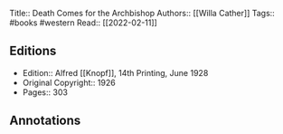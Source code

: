 Title:: Death Comes for the Archbishop
Authors:: [[Willa Cather]]
Tags:: #books #western 
Read:: [[2022-02-11]]

## Editions
- Edition:: Alfred [[Knopf]], 14th Printing, June 1928
- Original Copyright:: 1926
- Pages:: 303

## Annotations
